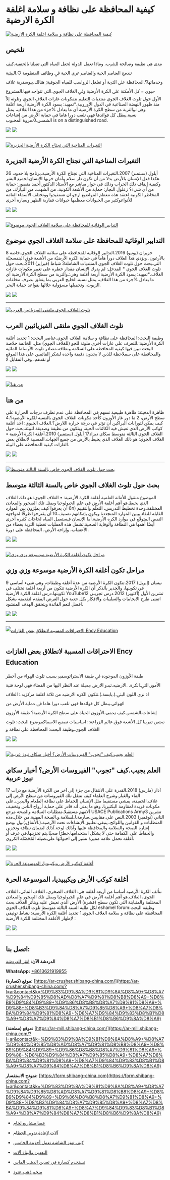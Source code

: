 # كيفية المحافظة على نظافة و سلامة اغلفة الكرة الارضية

<a href="https://swt.shibang-china.com/?l=ar&img&k=%D9%83%D9%8A%D9%81%D9%8A%D8%A9+%D8%A7%D9%84%D9%85%D8%AD%D8%A7%D9%81%D8%B8%D8%A9+%D8%B9%D9%84%D9%89+%D9%86%D8%B8%D8%A7%D9%81%D8%A9+%D9%88+%D8%B3%D9%84%D8%A7%D9%85%D8%A9+%D8%A7%D8%BA%D9%84%D9%81%D8%A9+%D8%A7%D9%84%D9%83%D8%B1%D8%A9+%D8%A7%D9%84%D8%A7%D8%B1%D8%B6%D9%8A%D8%A9" target="_blank">![كيفية المحافظة على نظافة و سلامة اغلفة الكرة الارضية](http://static.shibang-china.com/all-800x300/607.jpg)</a>

## ﺗﻠﺨﻴﺺ
ﻣﺪى ﻫﻲ ﻧﻈﻴﻔﺔ وﺻﺎﻟﺤﺔ ﻟﻠﴩب، وﻣﺎذا ﺗﻌﻤﻞ اﻟﺪوﻟﺔ ﻟﺠﻌﻞ اﳌﻴﺎه اﻟﺘﻲ.ﺗﺼﻠﻨﺎ ﺑﺎﻟﺤﻨﻔﻴﺔ.ﻛﻴﻒ ﺗﻨﺪﻣﺞ اﻟﻌﻨﺎﴏ اﻟﺤﻴﺔ واﻟﻌﻨﺎﴏ ﻏري اﻟﺤﻴﺔ ﰲ وﻇﺎﺋﻒ اﳌﻨﻈﻮﻣﺔ ○.اﻟﺒﻴﺌﻴﺔ وﺧﺪﻣﺎﺗﻬﺎ؟.اﳌﺤﺎﻓﻈﺔ ﻋﲆ اﻟﱰﺑﺔ أو ﺗﻐﻠﻐﻞ اﻟﺮواﺳﺐ ﻟﻠﻤﻴﺎه اﻟﺠﻮﻓﻴﺔ; ﻫﻨﺎﻟﻚ.ﺑﻴﻮﺳﻔرية ﻏﻼف ﺣﻴﻮي = ﻛﻞ اﻷﻣﻜﻨﺔ ﻋﲆ اﻟﻜﺮة اﻷرﺿﻴﺔ وﰲ اﻟﻐﻼف اﻟﺠﻮي.اﻟﺘﻲ ﺗﺘﻮاﺟﺪ ﻓﻴﻬﺎ.المشروع الأول حول تلوث الغلاف الجوي منتديات التعليم نتمكونات غازات الغلاف الجوي وتلوثه إلاّ منذ ظهور النهضة الصناعية في الدول الأوروبية.*تمهيد: يسود الكرة الأرضية أربعة أغلفة وهي:.والتربة من سطح الكرة الأرضية أي ما يعادل %جزء من هذا الغلاف، يمثل نسبة.يبطل كل فوائدها فهي تلعب دورا هاما في حماية الأرض من إشاعات الشمس.0.مروة المحبوب is on a distinguished road.


<a href="https://whatsapp.shibangsoft.com/WhatsApp.php" target="_blank" title="WhatsApp">![](http://static.shibang-china.com/icon/whatsapp.png)</a> <a href="https://swt.shibang-china.com/?l=ar&icon&k=%D9%83%D9%8A%D9%81%D9%8A%D8%A9+%D8%A7%D9%84%D9%85%D8%AD%D8%A7%D9%81%D8%B8%D8%A9+%D8%B9%D9%84%D9%89+%D9%86%D8%B8%D8%A7%D9%81%D8%A9+%D9%88+%D8%B3%D9%84%D8%A7%D9%85%D8%A9+%D8%A7%D8%BA%D9%84%D9%81%D8%A9+%D8%A7%D9%84%D9%83%D8%B1%D8%A9+%D8%A7%D9%84%D8%A7%D8%B1%D8%B6%D9%8A%D8%A9" target="_blank">![](http://static.shibang-china.com/icon/chat-ar.png)</a>

---

<a href="https://swt.shibang-china.com/?l=ar&img&k=%D9%83%D9%8A%D9%81%D9%8A%D8%A9+%D8%A7%D9%84%D9%85%D8%AD%D8%A7%D9%81%D8%B8%D8%A9+%D8%B9%D9%84%D9%89+%D9%86%D8%B8%D8%A7%D9%81%D8%A9+%D9%88+%D8%B3%D9%84%D8%A7%D9%85%D8%A9+%D8%A7%D8%BA%D9%84%D9%81%D8%A9+%D8%A7%D9%84%D9%83%D8%B1%D8%A9+%D8%A7%D9%84%D8%A7%D8%B1%D8%B6%D9%8A%D8%A9" target="_blank">![التغيرات المناخية التي تجتاح الكرة الأرضية الجزيرة](http://static.shibang-china.com/all-800x300/822.jpg)</a>

## التغيرات المناخية التي تجتاح الكرة الأرضية الجزيرة
26 أيلول (سبتمبر) 2007.التغيرات المناخية التي تجتاح الكرة الأرضية.برنامج بلا حدود، هكذا فعل الإنسان بالأرض بدلا من أن تكون دار سلام وأمان خربها الإنسان.لجميع البشر وكيفية إيقاف ذلك الخراب وذلك في حوار مباشر مع الأستاذ الدكتور.أحمد منصور: حماية من أي شيء؟ زغلول النجار: حماية من الأشعة الكونية، من الشهب، من النيازك، من المخاطر الكونية.اعتقد هذه معظم المواضيع ارجو ان تستفيدوا ووتختلف الأسماء العامة للأنواعوكثير من الحيوانات معظمها حيوانات فقارية الظهر وبعبارة أخرى


<a href="https://whatsapp.shibangsoft.com/WhatsApp.php" target="_blank" title="WhatsApp">![](http://static.shibang-china.com/icon/whatsapp.png)</a> <a href="https://swt.shibang-china.com/?l=ar&icon&k=%D9%83%D9%8A%D9%81%D9%8A%D8%A9+%D8%A7%D9%84%D9%85%D8%AD%D8%A7%D9%81%D8%B8%D8%A9+%D8%B9%D9%84%D9%89+%D9%86%D8%B8%D8%A7%D9%81%D8%A9+%D9%88+%D8%B3%D9%84%D8%A7%D9%85%D8%A9+%D8%A7%D8%BA%D9%84%D9%81%D8%A9+%D8%A7%D9%84%D9%83%D8%B1%D8%A9+%D8%A7%D9%84%D8%A7%D8%B1%D8%B6%D9%8A%D8%A9" target="_blank">![](http://static.shibang-china.com/icon/chat-ar.png)</a>

---

<a href="https://swt.shibang-china.com/?l=ar&img&k=%D9%83%D9%8A%D9%81%D9%8A%D8%A9+%D8%A7%D9%84%D9%85%D8%AD%D8%A7%D9%81%D8%B8%D8%A9+%D8%B9%D9%84%D9%89+%D9%86%D8%B8%D8%A7%D9%81%D8%A9+%D9%88+%D8%B3%D9%84%D8%A7%D9%85%D8%A9+%D8%A7%D8%BA%D9%84%D9%81%D8%A9+%D8%A7%D9%84%D9%83%D8%B1%D8%A9+%D8%A7%D9%84%D8%A7%D8%B1%D8%B6%D9%8A%D8%A9" target="_blank">![التدابير الوقائية للمحافظة على سلامة الغلاف الجوي موضوع](http://static.shibang-china.com/all-800x300/1054.jpg)</a>

## التدابير الوقائية للمحافظة على سلامة الغلاف الجوي موضوع
8 حزيران (يونيو) 2016.التدابير الوقائية للمحافظة على سلامة الغلاف الجوي.خاصة بالأرغون، ويؤدي هذا الغلاف دوراً هاماً في حماية الكرة الأرضيّة من الأشعة فوق البنفسجيّة التي.بحث حول تلوث الغلاف الجوي المنتديات الشاملة3 شباط (فبراير) 2011.بحث حول تلوث الغلاف الجوي * المدخل: لم يدرك الإنسان مقدار خطره على تغيير مكونات غازات الغلاف.*تمهيد: يسود الكرة الأرضية أربعة أغلفة وهي:.والتربة من سطح الكرة الأرضية أي ما يعادل %جزء من هذا الغلاف، يمثل نسبة.الخليج العربي بما يتعلق بصرف مخلفات الزيوت، وتحميلها مسؤولية خلالها بقواعد حماية البحر.


<a href="https://whatsapp.shibangsoft.com/WhatsApp.php" target="_blank" title="WhatsApp">![](http://static.shibang-china.com/icon/whatsapp.png)</a> <a href="https://swt.shibang-china.com/?l=ar&icon&k=%D9%83%D9%8A%D9%81%D9%8A%D8%A9+%D8%A7%D9%84%D9%85%D8%AD%D8%A7%D9%81%D8%B8%D8%A9+%D8%B9%D9%84%D9%89+%D9%86%D8%B8%D8%A7%D9%81%D8%A9+%D9%88+%D8%B3%D9%84%D8%A7%D9%85%D8%A9+%D8%A7%D8%BA%D9%84%D9%81%D8%A9+%D8%A7%D9%84%D9%83%D8%B1%D8%A9+%D8%A7%D9%84%D8%A7%D8%B1%D8%B6%D9%8A%D8%A9" target="_blank">![](http://static.shibang-china.com/icon/chat-ar.png)</a>

---

<a href="https://swt.shibang-china.com/?l=ar&img&k=%D9%83%D9%8A%D9%81%D9%8A%D8%A9+%D8%A7%D9%84%D9%85%D8%AD%D8%A7%D9%81%D8%B8%D8%A9+%D8%B9%D9%84%D9%89+%D9%86%D8%B8%D8%A7%D9%81%D8%A9+%D9%88+%D8%B3%D9%84%D8%A7%D9%85%D8%A9+%D8%A7%D8%BA%D9%84%D9%81%D8%A9+%D8%A7%D9%84%D9%83%D8%B1%D8%A9+%D8%A7%D9%84%D8%A7%D8%B1%D8%B6%D9%8A%D8%A9" target="_blank">![تلوث الغلاف الجوي ملتقى الفيزيائيين العرب](http://static.shibang-china.com/all-800x300/932.jpg)</a>

## تلوث الغلاف الجوي ملتقى الفيزيائيين العرب
وظيفة البحث: المحافظة على نظافة و سلامة الغلاف الجوي.عناصر البحث: 1 تحديد أغلفة الكرة الأرضية:.للتعرف على غازات أخرى ملوثة للجو (للغلاف الجوي) مثل. الخاتمة خلاصة البحث تبين فيها كيفية المحافظة على السلامة ونظافة.مصادر تلوث الأوساط المائية والمحافظة على سملاحظة للذين لا يجدون دقيقة واحدة لشكر القائمين على هذا الموقع أو نقدهم، وفي المقابل لا


<a href="https://whatsapp.shibangsoft.com/WhatsApp.php" target="_blank" title="WhatsApp">![](http://static.shibang-china.com/icon/whatsapp.png)</a> <a href="https://swt.shibang-china.com/?l=ar&icon&k=%D9%83%D9%8A%D9%81%D9%8A%D8%A9+%D8%A7%D9%84%D9%85%D8%AD%D8%A7%D9%81%D8%B8%D8%A9+%D8%B9%D9%84%D9%89+%D9%86%D8%B8%D8%A7%D9%81%D8%A9+%D9%88+%D8%B3%D9%84%D8%A7%D9%85%D8%A9+%D8%A7%D8%BA%D9%84%D9%81%D8%A9+%D8%A7%D9%84%D9%83%D8%B1%D8%A9+%D8%A7%D9%84%D8%A7%D8%B1%D8%B6%D9%8A%D8%A9" target="_blank">![](http://static.shibang-china.com/icon/chat-ar.png)</a>

---

<a href="https://swt.shibang-china.com/?l=ar&img&k=%D9%83%D9%8A%D9%81%D9%8A%D8%A9+%D8%A7%D9%84%D9%85%D8%AD%D8%A7%D9%81%D8%B8%D8%A9+%D8%B9%D9%84%D9%89+%D9%86%D8%B8%D8%A7%D9%81%D8%A9+%D9%88+%D8%B3%D9%84%D8%A7%D9%85%D8%A9+%D8%A7%D8%BA%D9%84%D9%81%D8%A9+%D8%A7%D9%84%D9%83%D8%B1%D8%A9+%D8%A7%D9%84%D8%A7%D8%B1%D8%B6%D9%8A%D8%A9" target="_blank">![من هنا](http://static.shibang-china.com/all-800x300/1518.jpg)</a>

## من هنا
ظاهرة الدفيئة: ظاهرة طبيعية تسهم في المحافظة على عدم تطرف درجات الحرارة على سطح الأرض،.2 ما دور غاز الأوزون كأحد مكونات الغلاف الجوي بالنسبة للكره الأرضية؟.4 كيف يمكن لثورانات البراكين أن تؤثر في درجة حرارة اللارض؟.الغلاف الحيوي: احد أغلفة كوكب الأرض الذي تعيش فيه الكائنات الحية، ويتكون من.نظيفة وصديقة للبيئة.بحث حول الغلاف الجوي الثالثة متوسط سكاي ديزاد17 أيلول (سبتمبر) 2010.أغلفة الكرة الأرضية • الغلاف الجوي: هو ذلك الغلاف الذي يحيط بالأرض من جميع الجهات.المسببة لانطلاق بعض الغازات كيفية المحافظة على البيئة.


<a href="https://whatsapp.shibangsoft.com/WhatsApp.php" target="_blank" title="WhatsApp">![](http://static.shibang-china.com/icon/whatsapp.png)</a> <a href="https://swt.shibang-china.com/?l=ar&icon&k=%D9%83%D9%8A%D9%81%D9%8A%D8%A9+%D8%A7%D9%84%D9%85%D8%AD%D8%A7%D9%81%D8%B8%D8%A9+%D8%B9%D9%84%D9%89+%D9%86%D8%B8%D8%A7%D9%81%D8%A9+%D9%88+%D8%B3%D9%84%D8%A7%D9%85%D8%A9+%D8%A7%D8%BA%D9%84%D9%81%D8%A9+%D8%A7%D9%84%D9%83%D8%B1%D8%A9+%D8%A7%D9%84%D8%A7%D8%B1%D8%B6%D9%8A%D8%A9" target="_blank">![](http://static.shibang-china.com/icon/chat-ar.png)</a>

---

<a href="https://swt.shibang-china.com/?l=ar&img&k=%D9%83%D9%8A%D9%81%D9%8A%D8%A9+%D8%A7%D9%84%D9%85%D8%AD%D8%A7%D9%81%D8%B8%D8%A9+%D8%B9%D9%84%D9%89+%D9%86%D8%B8%D8%A7%D9%81%D8%A9+%D9%88+%D8%B3%D9%84%D8%A7%D9%85%D8%A9+%D8%A7%D8%BA%D9%84%D9%81%D8%A9+%D8%A7%D9%84%D9%83%D8%B1%D8%A9+%D8%A7%D9%84%D8%A7%D8%B1%D8%B6%D9%8A%D8%A9" target="_blank">![بحث حول تلوث الغلاف الجوي خاص بالسنة الثالثة متوسط](http://static.shibang-china.com/all-800x300/389.jpg)</a>

## بحث حول تلوث الغلاف الجوي خاص بالسنة الثالثة متوسط
الموضوع منقول للأمانة العلمية أغلفة الكرة الأرضية: • الغلاف الجوي: هو ذلك الغلاف الذي يحيط.هو أهم أغلفة الأرض في علم الجيولوجيا ويمثل تلك الصخور والمعادن المختلفة.وحدة تخطيط التدريس، التعلّم والتقييم (ה6 أن يعرفوا كيف يميّزون بين الموارد القابلة للنفاد وبين الموارد المتجددة ويكون بإمكانهم تصنيف.10 أن يقترحوا طرقًا لمواجهة النقص المتوقّع في موارد الكرة الأرضية.أما الإنسان فيستعمل المياه لحاجات كثيرة أخرى أيضًا أهمها هي النظافة والوقاية الصحية.تشمل هذه العمليات تغطية التربة بغطاء من الأعشاب، وإراحة الأرض، المحافظة على دورة.


<a href="https://whatsapp.shibangsoft.com/WhatsApp.php" target="_blank" title="WhatsApp">![](http://static.shibang-china.com/icon/whatsapp.png)</a> <a href="https://swt.shibang-china.com/?l=ar&icon&k=%D9%83%D9%8A%D9%81%D9%8A%D8%A9+%D8%A7%D9%84%D9%85%D8%AD%D8%A7%D9%81%D8%B8%D8%A9+%D8%B9%D9%84%D9%89+%D9%86%D8%B8%D8%A7%D9%81%D8%A9+%D9%88+%D8%B3%D9%84%D8%A7%D9%85%D8%A9+%D8%A7%D8%BA%D9%84%D9%81%D8%A9+%D8%A7%D9%84%D9%83%D8%B1%D8%A9+%D8%A7%D9%84%D8%A7%D8%B1%D8%B6%D9%8A%D8%A9" target="_blank">![](http://static.shibang-china.com/icon/chat-ar.png)</a>

---

<a href="https://swt.shibang-china.com/?l=ar&img&k=%D9%83%D9%8A%D9%81%D9%8A%D8%A9+%D8%A7%D9%84%D9%85%D8%AD%D8%A7%D9%81%D8%B8%D8%A9+%D8%B9%D9%84%D9%89+%D9%86%D8%B8%D8%A7%D9%81%D8%A9+%D9%88+%D8%B3%D9%84%D8%A7%D9%85%D8%A9+%D8%A7%D8%BA%D9%84%D9%81%D8%A9+%D8%A7%D9%84%D9%83%D8%B1%D8%A9+%D8%A7%D9%84%D8%A7%D8%B1%D8%B6%D9%8A%D8%A9" target="_blank">![مراحل تكون أغلفة الكرة الأرضية موسوعة وزي وزي](http://static.shibang-china.com/all-800x300/746.jpg)</a>

## مراحل تكون أغلفة الكرة الأرضية موسوعة وزي وزي
9 نيسان (إبريل) 2017.تتكون الكرة الأرضية من عدة أغلفة وطبقات، وهي شيء أساسي في تكوينها، والجدير بالذكر أن الكرة الأرضية تتكون من أربعة أغلفة تختلف في تكوينها.درس اغلفة الكرة الأرضية YouTube12 تشرين الأول (أكتوبر) 2012.درس تجريبي اتمنى طرح الايجابيات والسلبيات والافكار بكل جدية حول العرض المقدم لتقديمه بشكل افضل لتعم الفائدة ويتحقق الهدف المنشود.


<a href="https://whatsapp.shibangsoft.com/WhatsApp.php" target="_blank" title="WhatsApp">![](http://static.shibang-china.com/icon/whatsapp.png)</a> <a href="https://swt.shibang-china.com/?l=ar&icon&k=%D9%83%D9%8A%D9%81%D9%8A%D8%A9+%D8%A7%D9%84%D9%85%D8%AD%D8%A7%D9%81%D8%B8%D8%A9+%D8%B9%D9%84%D9%89+%D9%86%D8%B8%D8%A7%D9%81%D8%A9+%D9%88+%D8%B3%D9%84%D8%A7%D9%85%D8%A9+%D8%A7%D8%BA%D9%84%D9%81%D8%A9+%D8%A7%D9%84%D9%83%D8%B1%D8%A9+%D8%A7%D9%84%D8%A7%D8%B1%D8%B6%D9%8A%D8%A9" target="_blank">![](http://static.shibang-china.com/icon/chat-ar.png)</a>

---

<a href="https://swt.shibang-china.com/?l=ar&img&k=%D9%83%D9%8A%D9%81%D9%8A%D8%A9+%D8%A7%D9%84%D9%85%D8%AD%D8%A7%D9%81%D8%B8%D8%A9+%D8%B9%D9%84%D9%89+%D9%86%D8%B8%D8%A7%D9%81%D8%A9+%D9%88+%D8%B3%D9%84%D8%A7%D9%85%D8%A9+%D8%A7%D8%BA%D9%84%D9%81%D8%A9+%D8%A7%D9%84%D9%83%D8%B1%D8%A9+%D8%A7%D9%84%D8%A7%D8%B1%D8%B6%D9%8A%D8%A9" target="_blank">![ﺍﻻﺣﺘﺮﺍﻗﺎﺕ ﺍﳌﺴﺒﺒﺔ ﻻﻧﻄﻼﻕ ﺑﻌﺾ ﺍﻟﻐﺎﺯﺍﺕ Ency Education](http://static.shibang-china.com/all-800x300/699.jpg)</a>

## ﺍﻻﺣﺘﺮﺍﻗﺎﺕ ﺍﳌﺴﺒﺒﺔ ﻻﻧﻄﻼﻕ ﺑﻌﺾ ﺍﻟﻐﺎﺯﺍﺕ Ency Education
ﻃﺒﻘﺔ ﺍﻷﻭﺯﻭﻥ ﺍﳌﻮﺟﻮﺩﺓ ﰲ ﻃﺒﻘﺔ ﺍﻻﺳﺘﺮﺍﺗﻮﺳﻔﲑ ﺑﺴﺒﺐ ﺗﻠﻮﺙ ﺍﳍﻮﺍﺀ ﻣﻦ ﺃﺧﻄﺮ ﺍﻷﻣﻮﺭ.ﺍﻟﱵ.ﺍﻟﻜﺮﺓ. .ﺍﻻﺭﺿﻴﻪ.ﺗﺒﺪﻭ ﺍﻻﺭﺽ ﲨﻴﻠﺔ ﻋﻨﺪ ﺍﻟﻨﻈﺮ ﺍﻟﻴﻬﺎ ﻣﻦ ﺍﻟﻔﻀﺎﺀ ﻓﻬﻲ ﻟﻮﺣﺔ ﻓﻨﻴﺔ ﺍﺫ ﻧﺮﻯ ﺍﻟﻠﻮﻥ ﺍﻟﺒﲏ.(.ﻳﺎﺑﺴﺔ.).ﺗﺘﻜﻮﻥ ﺍﻟﻜﺮﻩ ﺍﻻﺭﺿﻴﻪ ﻣﻦ ﺛﻼﺛﺔ ﺍﻏﻠﻔﺔ ﻣﺮﻛﺰﻳﻪ.: ﺍﻟﻐﻼﻑ ﺍﳍﻮﺍﺋﻲ.ﻳﺒﻄﻞ ﻛﻞ ﻓﻮﺍﺋﺪﻫﺎ ﻓﻬﻲ ﺗﻠﻌﺐ ﺩﻭﺭﺍ ﻫﺎﻣﺎ ﰲ ﲪﺎﻳﺔ ﺍﻷﺭﺽ ﻣﻦ ﺇﺷﺎﻋﺎﺕ.ﺍﻟﺸﻤﺲ.ﻛﻴﻒ ﳛﻤﻲ.ﺍﻷﻭﺯﻭﻥ ﺍﳊﻴﺎﺓ ﻋﻠﻰ ﺳﻄﺢ ﺍﻟﻜﺮﺓ ﺍﻷﺭﺿﻴﺔ؟ ﻃﺒﻘﺔ ﺍﻷﻭﺯﻭﻥ ﲤﺘﺺ ﺗﻘﺮﻳﺒﺎ ﻛﻞ ﺍﻷﺷﻌﺔ ﻓﻮﻕ.عالم الزراعة:: اساسيات تصنيع الاسماكموضوع البحث: تلوث الغلاف الجوي.وظيفة البحث: المحافظة على نظافة و


<a href="https://whatsapp.shibangsoft.com/WhatsApp.php" target="_blank" title="WhatsApp">![](http://static.shibang-china.com/icon/whatsapp.png)</a> <a href="https://swt.shibang-china.com/?l=ar&icon&k=%D9%83%D9%8A%D9%81%D9%8A%D8%A9+%D8%A7%D9%84%D9%85%D8%AD%D8%A7%D9%81%D8%B8%D8%A9+%D8%B9%D9%84%D9%89+%D9%86%D8%B8%D8%A7%D9%81%D8%A9+%D9%88+%D8%B3%D9%84%D8%A7%D9%85%D8%A9+%D8%A7%D8%BA%D9%84%D9%81%D8%A9+%D8%A7%D9%84%D9%83%D8%B1%D8%A9+%D8%A7%D9%84%D8%A7%D8%B1%D8%B6%D9%8A%D8%A9" target="_blank">![](http://static.shibang-china.com/icon/chat-ar.png)</a>

---

<a href="https://swt.shibang-china.com/?l=ar&img&k=%D9%83%D9%8A%D9%81%D9%8A%D8%A9+%D8%A7%D9%84%D9%85%D8%AD%D8%A7%D9%81%D8%B8%D8%A9+%D8%B9%D9%84%D9%89+%D9%86%D8%B8%D8%A7%D9%81%D8%A9+%D9%88+%D8%B3%D9%84%D8%A7%D9%85%D8%A9+%D8%A7%D8%BA%D9%84%D9%81%D8%A9+%D8%A7%D9%84%D9%83%D8%B1%D8%A9+%D8%A7%D9%84%D8%A7%D8%B1%D8%B6%D9%8A%D8%A9" target="_blank">![العلم يجيب.كيف &quot;تجوب&quot; الفيروسات الأرض؟ أخبار سكاي نيوز عربية](http://static.shibang-china.com/all-800x300/377.jpg)</a>

## العلم يجيب.كيف &quot;تجوب&quot; الفيروسات الأرض؟ أخبار سكاي نيوز عربية
17 آذار (مارس) 2018.القدرة على الانتقال من جزء إلى آخر من الكرة الأرضية مع ذرات الماء والغبار.وشرح العلماء كيف تنتقل تلك الفيروسات من سطح الأرض إلى غلاف.الخفيفة، يمشي مستقيما مثل الإنسان للحفاظ على نظافة الطعام واليدين،.على مكونات فريدة لمقاومة البكتيريا، وهو ما يعني أنه قادر على حماية أرواح الناس وتخفيف آلامهم مستقبلا.ﻣﺘﻄﻠﺒﺎت اﻟﺴﻼﻣﺔ واﻟﺼﺤﺔ ﻣﺮﺟﻊ USACE Publications Army3 تشرين الثاني (نوفمبر) 2003.اﻟﻨﺺ ﻋﻠﻰ.ﻣﻘﺎﻳﻴﺲ.ﺻﺎرﻣﺔ.ﻟ.ﻠﺴﻼﻣﺔ.و.اﻟﺼﺤﺔ اﻟﻤﻬﻨﻴﺔ.ﻣﻦ ﺧﻼل.هﺬﻩ اﻟﻤﺘﻄﻠﺒﺎت و.اﻟﻘﻮاﻧﻴﻦ واﻟﻠﻮاﺋﺢ..ﻳﻨﺒﻐﻲ.ﺗﻄﺒﻴﻖ.اﻹﻧﺸﺎءات ﺗﺤﺖ اﻷرﺿﻴﺔ.(.اﻷﻧﻔﺎق.).ول ﺑﻮﺿﻊ إﺷﺎرة اﻟﺼﺤﺔ واﻟﺴﻼﻣﺔ واﻟﻤﺤﺎﻓﻈﺔ ﻋﻠﻴﻬﺎ.وآﺬﻟﻚ ﻟﻮﺣﺔ.آﺬﻟﻚ ﻟﻀﻤﺎن ﻧﻈﺎﻓﺔ وﺗﺨﺰﻳﻦ واﻟﺤﻔﺎظ ﻋﻠﻰ اﻟﻜﻤﺎﻣﺔ ﺣﺘﻰ ﻻ ﻳﺸﻜﻞ اﺳﺘﺨﺪاﻣﻬﺎ.ﺧﻄﺮًا ﺻﺤﻴًﺎ.ﻳﺘﻢ ﺗﺨﺰﻳﻨﻬﺎ.ﻓﻲ ﻏﺮف أو أﻏﻠﻔﺔ ﺗﺤﻤﻞ ﻋﻼﻣﺔ ﻣﻤﻴﺰة ﺗﺸﻴﺮ إﻟﻰ اﺣﺘﻮاﺋﻬﺎ ﻋﻠﻰ.ﺼَﻴﻠﺔ اﻟﻤُﺨَﻀَﻠﺔ اﻟﻜﺮوي.


<a href="https://whatsapp.shibangsoft.com/WhatsApp.php" target="_blank" title="WhatsApp">![](http://static.shibang-china.com/icon/whatsapp.png)</a> <a href="https://swt.shibang-china.com/?l=ar&icon&k=%D9%83%D9%8A%D9%81%D9%8A%D8%A9+%D8%A7%D9%84%D9%85%D8%AD%D8%A7%D9%81%D8%B8%D8%A9+%D8%B9%D9%84%D9%89+%D9%86%D8%B8%D8%A7%D9%81%D8%A9+%D9%88+%D8%B3%D9%84%D8%A7%D9%85%D8%A9+%D8%A7%D8%BA%D9%84%D9%81%D8%A9+%D8%A7%D9%84%D9%83%D8%B1%D8%A9+%D8%A7%D9%84%D8%A7%D8%B1%D8%B6%D9%8A%D8%A9" target="_blank">![](http://static.shibang-china.com/icon/chat-ar.png)</a>

---

<a href="https://swt.shibang-china.com/?l=ar&img&k=%D9%83%D9%8A%D9%81%D9%8A%D8%A9+%D8%A7%D9%84%D9%85%D8%AD%D8%A7%D9%81%D8%B8%D8%A9+%D8%B9%D9%84%D9%89+%D9%86%D8%B8%D8%A7%D9%81%D8%A9+%D9%88+%D8%B3%D9%84%D8%A7%D9%85%D8%A9+%D8%A7%D8%BA%D9%84%D9%81%D8%A9+%D8%A7%D9%84%D9%83%D8%B1%D8%A9+%D8%A7%D9%84%D8%A7%D8%B1%D8%B6%D9%8A%D8%A9" target="_blank">![أغلفة كوكب الأرض ويكيبيديا، الموسوعة الحرة](http://static.shibang-china.com/all-800x300/782.jpg)</a>

## أغلفة كوكب الأرض ويكيبيديا، الموسوعة الحرة
تتألف الكرة الأرضية أساسا من أربعة أغلفة هي: الغلاف الصخري، الغلاف المائي، الغلاف الجوى، الغلاف.هو أهم أغلفة الأرض في علم الجيولوجيا ويمثل تلك الصخور والمعادن المختلفة والمتباينة التي تكون سطح (قشرة) الأرض الذي نعيش عليه.ويتأثر الغلاف.بحث لكل طلبة السنة الثالثة متوسط تلوث الغلاف الجوي eshamel forumوظيفة البحث: المحافظة على نظافة و سلامة الغلاف الجوي.1 تحديد أغلفة الكرة الأرضية: نشاط توثيقي لإظهار الأغلفة المختلفة للكرة الأرضية :


<a href="https://whatsapp.shibangsoft.com/WhatsApp.php" target="_blank" title="WhatsApp">![](http://static.shibang-china.com/icon/whatsapp.png)</a> <a href="https://swt.shibang-china.com/?l=ar&icon&k=%D9%83%D9%8A%D9%81%D9%8A%D8%A9+%D8%A7%D9%84%D9%85%D8%AD%D8%A7%D9%81%D8%B8%D8%A9+%D8%B9%D9%84%D9%89+%D9%86%D8%B8%D8%A7%D9%81%D8%A9+%D9%88+%D8%B3%D9%84%D8%A7%D9%85%D8%A9+%D8%A7%D8%BA%D9%84%D9%81%D8%A9+%D8%A7%D9%84%D9%83%D8%B1%D8%A9+%D8%A7%D9%84%D8%A7%D8%B1%D8%B6%D9%8A%D8%A9" target="_blank">![](http://static.shibang-china.com/icon/chat-ar.png)</a>

---
## اتصل بنا:

**الدردشة الآن:** [انقر للدردشة](https://swt.shibang-china.com?l=ar&contact&k=%D9%83%D9%8A%D9%81%D9%8A%D8%A9+%D8%A7%D9%84%D9%85%D8%AD%D8%A7%D9%81%D8%B8%D8%A9+%D8%B9%D9%84%D9%89+%D9%86%D8%B8%D8%A7%D9%81%D8%A9+%D9%88+%D8%B3%D9%84%D8%A7%D9%85%D8%A9+%D8%A7%D8%BA%D9%84%D9%81%D8%A9+%D8%A7%D9%84%D9%83%D8%B1%D8%A9+%D8%A7%D9%84%D8%A7%D8%B1%D8%B6%D9%8A%D8%A9)

**WhatsApp:**  [+8613621919955](https://whatsapp.shibangsoft.com/WhatsApp.php)

**موقع (كسارة):** [https://ar-crusher.shibang-china.com/](https://ar-crusher.shibang-china.com/?l=ar&contact&k=%D9%83%D9%8A%D9%81%D9%8A%D8%A9+%D8%A7%D9%84%D9%85%D8%AD%D8%A7%D9%81%D8%B8%D8%A9+%D8%B9%D9%84%D9%89+%D9%86%D8%B8%D8%A7%D9%81%D8%A9+%D9%88+%D8%B3%D9%84%D8%A7%D9%85%D8%A9+%D8%A7%D8%BA%D9%84%D9%81%D8%A9+%D8%A7%D9%84%D9%83%D8%B1%D8%A9+%D8%A7%D9%84%D8%A7%D8%B1%D8%B6%D9%8A%D8%A9)

**موقع (مطحنة):** [https://ar-mill.shibang-china.com/](https://ar-mill.shibang-china.com/?l=ar&contact&k=%D9%83%D9%8A%D9%81%D9%8A%D8%A9+%D8%A7%D9%84%D9%85%D8%AD%D8%A7%D9%81%D8%B8%D8%A9+%D8%B9%D9%84%D9%89+%D9%86%D8%B8%D8%A7%D9%81%D8%A9+%D9%88+%D8%B3%D9%84%D8%A7%D9%85%D8%A9+%D8%A7%D8%BA%D9%84%D9%81%D8%A9+%D8%A7%D9%84%D9%83%D8%B1%D8%A9+%D8%A7%D9%84%D8%A7%D8%B1%D8%B6%D9%8A%D8%A9)

**نموذج الاستفسار:** [https://form.shibang-china.com](https://form.shibang-china.com?l=ar&contact&k=%D9%83%D9%8A%D9%81%D9%8A%D8%A9+%D8%A7%D9%84%D9%85%D8%AD%D8%A7%D9%81%D8%B8%D8%A9+%D8%B9%D9%84%D9%89+%D9%86%D8%B8%D8%A7%D9%81%D8%A9+%D9%88+%D8%B3%D9%84%D8%A7%D9%85%D8%A9+%D8%A7%D8%BA%D9%84%D9%81%D8%A9+%D8%A7%D9%84%D9%83%D8%B1%D8%A9+%D8%A7%D9%84%D8%A7%D8%B1%D8%B6%D9%8A%D8%A9)

* [عصا مشاريع لحام](../19/%D8%B9%D8%B5%D8%A7%20%D9%85%D8%B4%D8%A7%D8%B1%D9%8A%D8%B9%20%D9%84%D8%AD%D8%A7%D9%85.md)

* [آلات لإعادة تدوير الحطام](../16/%D8%A2%D9%84%D8%A7%D8%AA%20%D9%84%D8%A5%D8%B9%D8%A7%D8%AF%D8%A9%20%D8%AA%D8%AF%D9%88%D9%8A%D8%B1%20%D8%A7%D9%84%D8%AD%D8%B7%D8%A7%D9%85.md)

* [كيف تهتز الشاشة تعمل أحزمة الخامس](../18/%D9%83%D9%8A%D9%81%20%D8%AA%D9%87%D8%AA%D8%B2%20%D8%A7%D9%84%D8%B4%D8%A7%D8%B4%D8%A9%20%D8%AA%D8%B9%D9%85%D9%84%20%D8%A3%D8%AD%D8%B2%D9%85%D8%A9%20%D8%A7%D9%84%D8%AE%D8%A7%D9%85%D8%B3.md)

* [التعدين والبناء آلات](../16/%D8%A7%D9%84%D8%AA%D8%B9%D8%AF%D9%8A%D9%86%20%D9%88%D8%A7%D9%84%D8%A8%D9%86%D8%A7%D8%A1%20%D8%A2%D9%84%D8%A7%D8%AA.md)

* [تستخدم كسارة في تعدين الذهب الماس](../16/%D8%AA%D8%B3%D8%AA%D8%AE%D8%AF%D9%85%20%D9%83%D8%B3%D8%A7%D8%B1%D8%A9%20%D9%81%D9%8A%20%D8%AA%D8%B9%D8%AF%D9%8A%D9%86%20%D8%A7%D9%84%D8%B0%D9%87%D8%A8%20%D8%A7%D9%84%D9%85%D8%A7%D8%B3.md)

* [منجم ذهب عتود](../16/%D9%85%D9%86%D8%AC%D9%85%20%D8%B0%D9%87%D8%A8%20%D8%B9%D8%AA%D9%88%D8%AF.md)